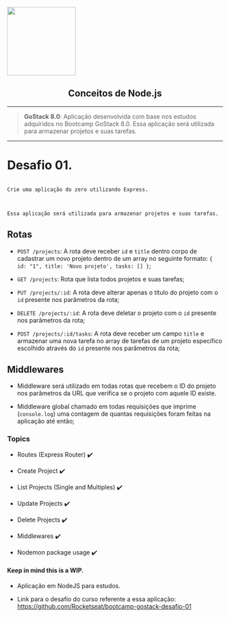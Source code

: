 
<p  align="center">

<a  href="https://nodejs.org/en/" target="_blank">

<img  width="160px"  src="https://i.imgur.com/6syIF0C.png"><br/>

</a>

<h2  align="center">Conceitos de Node.js</h2>

</p>

---

  

> **GoStack 8.0**: Aplicação desenvolvida com base nos estudos adquiridos no Bootcamp GoStack 8.0. Essa aplicação será utilizada para armazenar projetos e suas tarefas.
> 
---

  

# Desafio 01. 

```

Crie uma aplicação do zero utilizando Express.

  

Essa aplicação será utilizada para armazenar projetos e suas tarefas.

```
## Rotas

- `POST /projects`: A rota deve receber `id` e `title` dentro corpo de cadastrar um novo projeto dentro de um array no seguinte formato: `{ id: "1", title: 'Novo projeto', tasks: [] }`; 

- `GET /projects`: Rota que lista todos projetos e suas tarefas;

- `PUT /projects/:id`: A rota deve alterar apenas o título do projeto com o `id` presente nos parâmetros da rota;

- `DELETE /projects/:id`: A rota deve deletar o projeto com o `id` presente nos parâmetros da rota;

- `POST /projects/:id/tasks`: A rota deve receber um campo `title` e armazenar uma nova tarefa no array de tarefas de um projeto específico escolhido através do `id` presente nos parâmetros da rota;


## Middlewares

- Middleware será utilizado em todas rotas que recebem o ID do projeto nos parâmetros da URL que verifica se o projeto com aquele ID existe.

- Middleware global chamado em todas requisições que imprime (`console.log`) uma contagem de quantas requisições foram feitas na aplicação até então;
  

### Topics

  

* Routes (Express Router) :heavy_check_mark:

* Create Project :heavy_check_mark:

* List Projects (Single and Multiples) :heavy_check_mark:

* Update Projects :heavy_check_mark:

* Delete Projects :heavy_check_mark:

* Middlewares :heavy_check_mark:

* Nodemon package usage :heavy_check_mark:

  
  

#### Keep in mind this is a WIP.

  
- Aplicação em NodeJS para estudos.

- Link para o desafio do curso referente a essa aplicação: <https://github.com/Rocketseat/bootcamp-gostack-desafio-01>